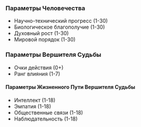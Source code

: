 ### Параметры Человечества
- Научно-технический прогресс (1-30)
- Биологическое благополучие (1-30)
- Духовный рост (1-30)
- Мировой порядок (1-30)
### Параметры Вершителя Судьбы
- Очки действия (0+)
- Ранг влияния (1-7)
#### Параметры Жизненного Пути Вершителя Судьбы
- Интеллект (1-18)
- Эмпатия (1-18)
- Общественные связи (1-18)
- Наблюдательность (1-18)

